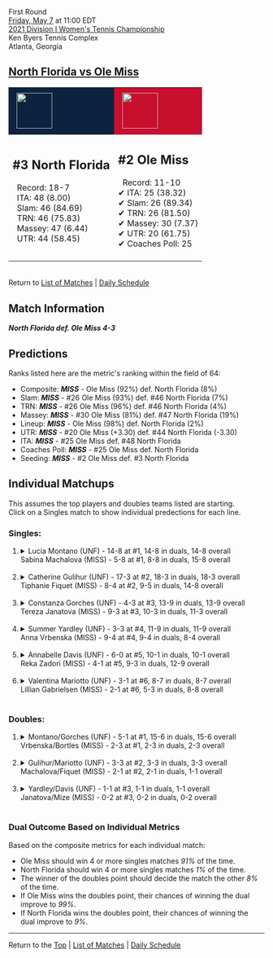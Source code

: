First Round[](#top)<a name="top"></a>  
[Friday, May 7](../../schedule/05-07.md) at 11:00 EDT  
[2021 Division I Women's Tennis Championship](../index.md)  
Ken Byers Tennis Complex  
Atlanta, Georgia  
## [North Florida vs Ole Miss](https://www.ncaa.com/game/5833660)  

<table><tr style="background-color: #d9d9d9 !important"><td style="background-color: #0C2340 !important"><img src="https://www.ncaa.com/sites/default/files/images/logos/schools/n/north-florida.70.png" width="70" height="70" style="padding: 8px;" /></td><td style="background-color: #C8102E !important"><img src="https://www.ncaa.com/sites/default/files/images/logos/schools/o/ole-miss.70.png" width="70" height="70" style="padding: 8px;" /></td></tr><tr>
<td>  

<h2>#3 North Florida</h2>  
&nbsp; Record: 18-7<br>  
&nbsp; ITA: 48 (8.00)<br>  
&nbsp; Slam: 46 (84.69)<br>  
&nbsp; TRN: 46 (75.83)<br>  
&nbsp; Massey: 47 (6.44)<br>  
&nbsp; UTR: 44 (58.45)<br>  
<br>  

</td>
<td>  

<h2>#2 Ole Miss</h2>  
&nbsp; Record: 11-10<br>  
&#10004; ITA: 25 (38.32)<br>  
&#10004; Slam: 26 (89.34)<br>  
&#10004; TRN: 26 (81.50)<br>  
&#10004; Massey: 30 (7.37)<br>  
&#10004; UTR: 20 (61.75)<br>  
&#10004; Coaches Poll: 25<br>  
<br>  

</td>
</tr></table>  


<br>Return to [List of Matches](../index.md) &#124; [Daily Schedule](../../schedule/05-07.md)

## Match Information  
***North Florida def. Ole Miss 4-3***  

## Predictions  

Ranks listed here are the metric's ranking within the field of 64:  
- Composite: ***MISS*** - Ole Miss (92%) def. North Florida (8%)  
- Slam: ***MISS*** - #26 Ole Miss (93%) def. #46 North Florida (7%)  
- TRN: ***MISS*** - #26 Ole Miss (96%) def. #46 North Florida (4%)  
- Massey: ***MISS*** - #30 Ole Miss (81%) def. #47 North Florida (19%)  
- Lineup: ***MISS*** - Ole Miss (98%) def. North Florida (2%)  
- UTR: ***MISS*** - #20 Ole Miss (+3.30) def. #44 North Florida (-3.30)  
- ITA: ***MISS*** - #25 Ole Miss def. #48 North Florida  
- Coaches Poll: ***MISS*** - #25 Ole Miss def. North Florida  
- Seeding: ***MISS*** - #2 Ole Miss def. #3 North Florida  

## Individual Matchups  
This assumes the top players and doubles teams listed are starting.  
Click on a Singles match to show individual predections for each line.  

### Singles:  

<ol>
<li><details>
<summary markdown="span">Lucia Montano (UNF) - 14-8 at #1, 14-8 in duals, 14-8 overall<br>Sabina Machalova (MISS) - 5-8 at #1, 8-8 in duals, 15-8 overall</summary>
<h4>Predictions</h4><ul>
<li>Composite: <b><i>MISS</i></b> - Machalova (77%) def. Montano (23%)</li>  
<li>Slam: <b><i>MISS</i></b> - Machalova (68%) def. Montano (32%)</li>  
<li>TRN: <b><i>MISS</i></b> - Machalova (82%) def. Montano (18%)</li>  
<li>Massey: <b><i>MISS</i></b> - Machalova (68%) def. Montano (32%)</li>  
<li>UTR: <b><i>MISS</i></b> - Machalova (91%) def. Montano (9%)</li>  
<li>ITA: <b><i>MISS</i></b> - Machalova (19.63) def. Montano (2.10)</li>  
</ul>
</details>&nbsp;</li>
<li><details>
<summary markdown="span">Catherine Gulihur (UNF) - 17-3 at #2, 18-3 in duals, 18-3 overall<br>Tiphanie Fiquet (MISS) - 8-4 at #2, 9-5 in duals, 14-8 overall</summary>
<h4>Predictions</h4><ul>
<li>Composite: <b><i>MISS</i></b> - Fiquet (67%) def. Gulihur (33%)</li>  
<li>Slam: <b><i>MISS</i></b> - Fiquet (67%) def. Gulihur (33%)</li>  
<li>TRN: <b><i>MISS</i></b> - Fiquet (70%) def. Gulihur (30%)</li>  
<li>Massey: <b><i>MISS</i></b> - Fiquet (57%) def. Gulihur (43%)</li>  
<li>UTR: <b><i>MISS</i></b> - Fiquet (74%) def. Gulihur (26%)</li>  
<li>ITA: <b><i>MISS</i></b> - Fiquet (6.49) def. Gulihur (3.92)</li>  
</ul>
</details>&nbsp;</li>
<li><details>
<summary markdown="span">Constanza Gorches (UNF) - 4-3 at #3, 13-9 in duals, 13-9 overall<br>Tereza Janatova (MISS) - 9-3 at #3, 10-3 in duals, 11-3 overall</summary>
<h4>Predictions</h4><ul>
<li>Composite: <b><i>MISS</i></b> - Janatova (87%) def. Gorches (13%)</li>  
<li>Slam: <b><i>MISS</i></b> - Janatova (89%) def. Gorches (11%)</li>  
<li>TRN: <b><i>MISS</i></b> - Janatova (91%) def. Gorches (9%)</li>  
<li>Massey: <b><i>MISS</i></b> - Janatova (76%) def. Gorches (24%)</li>  
<li>UTR: <b><i>MISS</i></b> - Janatova (92%) def. Gorches (8%)</li>  
<li>ITA: <b><i>MISS</i></b> - Janatova (4.99) def. Gorches (1.63)</li>  
</ul>
</details>&nbsp;</li>
<li><details>
<summary markdown="span">Summer Yardley (UNF) - 3-3 at #4, 11-9 in duals, 11-9 overall<br>Anna Vrbenska (MISS) - 9-4 at #4, 9-4 in duals, 8-4 overall</summary>
<h4>Predictions</h4><ul>
<li>Composite: <b><i>MISS</i></b> - Vrbenska (94%) def. Yardley (6%)</li>  
<li>Slam: <b><i>MISS</i></b> - Vrbenska (93%) def. Yardley (7%)</li>  
<li>TRN: <b><i>MISS</i></b> - Vrbenska (95%) def. Yardley (5%)</li>  
<li>Massey: <b><i>MISS</i></b> - Vrbenska (94%) def. Yardley (6%)</li>  
<li>UTR: <b><i>MISS</i></b> - Vrbenska (94%) def. Yardley (6%)</li>  
<li>ITA: <b><i>MISS</i></b> - Vrbenska (2.42) def. Yardley (1.55)</li>  
</ul>
</details>&nbsp;</li>
<li><details>
<summary markdown="span">Annabelle Davis (UNF) - 6-0 at #5, 10-1 in duals, 10-1 overall<br>Reka Zadori (MISS) - 4-1 at #5, 9-3 in duals, 12-9 overall</summary>
<h4>Predictions</h4><ul>
<li>Composite: <b><i>MISS</i></b> - Zadori (65%) def. Davis (35%)</li>  
<li>Slam: <b><i>MISS</i></b> - Zadori (72%) def. Davis (28%)</li>  
<li>TRN: <b><i>MISS</i></b> - Zadori (51%) def. Davis (49%)</li>  
<li>Massey: <b><i>UNF</i></b> - Davis (51%) def. Zadori (49%)</li>  
<li>UTR: <b><i>MISS</i></b> - Zadori (88%) def. Davis (12%)</li>  
<li>ITA: <b><i>UNF</i></b> - Davis (3.59) def. Zadori (1.55)</li>  
</ul>
</details>&nbsp;</li>
<li><details>
<summary markdown="span">Valentina Mariotto (UNF) - 3-1 at #6, 8-7 in duals, 8-7 overall<br>Lillian Gabrielsen (MISS) - 2-1 at #6, 5-3 in duals, 8-8 overall</summary>
<h4>Predictions</h4><ul>
<li>Composite: <b><i>MISS</i></b> - Gabrielsen (87%) def. Mariotto (13%)</li>  
<li>Slam: <b><i>MISS</i></b> - Gabrielsen (88%) def. Mariotto (12%)</li>  
<li>TRN: <b><i>MISS</i></b> - Gabrielsen (92%) def. Mariotto (8%)</li>  
<li>Massey: <b><i>MISS</i></b> - Gabrielsen (75%) def. Mariotto (25%)</li>  
<li>UTR: <b><i>MISS</i></b> - Gabrielsen (94%) def. Mariotto (6%)</li>  
<li>ITA: <b><i>UNF</i></b> - Mariotto (1.74) def. Gabrielsen (1.53)</li>  
</ul>
</details>&nbsp;</li>
</ol>

### Doubles:  

<ol>
<li><details>
<summary markdown="span">Montano/Gorches (UNF) - 5-1 at #1, 15-6 in duals, 15-6 overall<br>Vrbenska/Bortles (MISS) - 2-3 at #1, 2-3 in duals, 2-3 overall</summary>
<br>Sorry, we don't have any metrics for this match
</details>&nbsp;</li>
<li><details>
<summary markdown="span">Gulihur/Mariotto (UNF) - 3-3 at #2, 3-3 in duals, 3-3 overall<br>Machalova/Fiquet (MISS) - 2-1 at #2, 2-1 in duals, 1-1 overall</summary>
<br>Sorry, we don't have any metrics for this match
</details>&nbsp;</li>
<li><details>
<summary markdown="span">Yardley/Davis (UNF) - 1-1 at #3, 1-1 in duals, 1-1 overall<br>Janatova/Mize (MISS) - 0-2 at #3, 0-2 in duals, 0-2 overall</summary>
<br>Sorry, we don't have any metrics for this match
</details>&nbsp;</li>
</ol>

### Dual Outcome Based on Individual Metrics  
  
Based on the composite metrics for each individual match:  
- Ole Miss should win 4 or more singles matches *91%* of the time.  
- North Florida should win 4 or more singles matches *1%* of the time.  
- The winner of the doubles point should decide the match the other *8%* of the time.  
- If Ole Miss wins the doubles point, their chances of winning the dual improve to *99%*.  
- If North Florida wins the doubles point, their chances of winning the dual improve to *9%*.  
  
------

Return to the [Top](#top) &#124; [List of Matches](../index.md) &#124; [Daily Schedule](../../schedule/05-07.md)  

